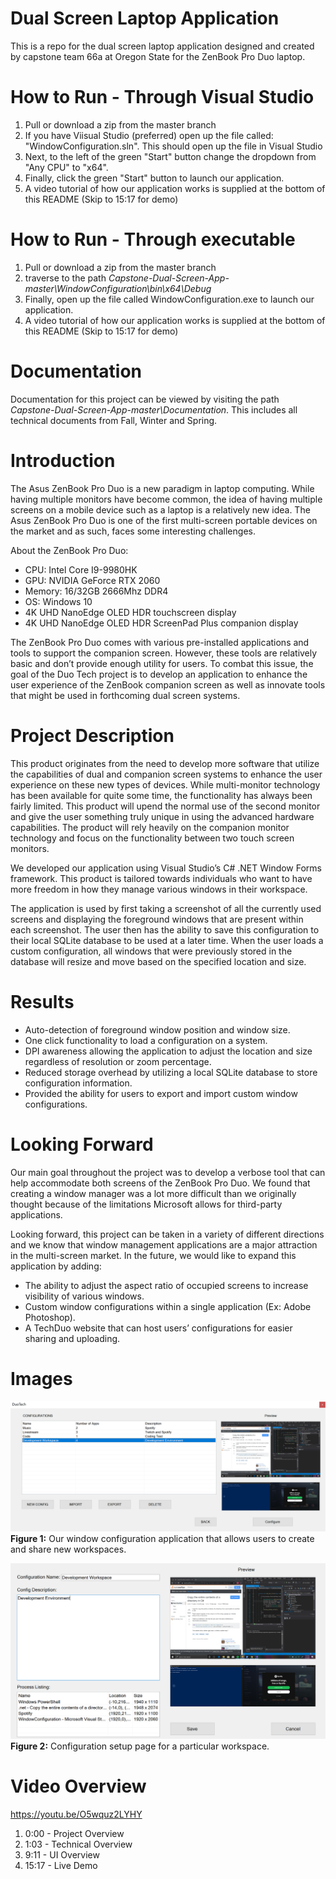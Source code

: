 # Dual Screen Laptop Application
This is a repo for the dual screen laptop application designed and created by
capstone team 66a at Oregon State for the ZenBook Pro Duo laptop.

# How to Run - Through Visual Studio
1. Pull or download a zip from the master branch
2. If you have Viisual Studio (preferred) open up the file called: "WindowConfiguration.sln". This should open up the file in Visual Studio
3. Next, to the left of the green "Start" button change the dropdown from "Any CPU" to "x64".
4. Finally, click the green "Start" button to launch our application.
5. A video tutorial of how our application works is supplied at the bottom of this README (Skip to 15:17 for demo)

# How to Run - Through executable
1. Pull or download a zip from the master branch
2. traverse to the path *Capstone-Dual-Screen-App-master\WindowConfiguration\bin\x64\Debug*
3. Finally, open up the file called WindowConfiguration.exe to launch our application.
4. A video tutorial of how our application works is supplied at the bottom of this README (Skip to 15:17 for demo)

# Documentation
Documentation for this project can be viewed by visiting the path *Capstone-Dual-Screen-App-master\Documentation*. This includes all technical documents from Fall, Winter and Spring.

# Introduction
The Asus ZenBook Pro Duo is a new paradigm in laptop computing. While having multiple monitors have become common, the idea of having multiple screens on a mobile device such as a laptop is a relatively new idea. The Asus ZenBook Pro Duo is one of the first multi-screen portable devices on the market and as such, faces some interesting challenges. 

About the ZenBook Pro Duo:
* CPU: Intel Core I9-9980HK
* GPU: NVIDIA GeForce RTX 2060
* Memory: 16/32GB 2666Mhz DDR4
* OS: Windows 10
* 4K UHD NanoEdge OLED HDR touchscreen display
* 4K UHD NanoEdge OLED HDR ScreenPad Plus companion display

The ZenBook Pro Duo comes with various pre-installed applications and tools to support the companion screen. However, these tools are relatively basic and don’t provide enough utility for users. 
To combat this issue, the goal of the Duo Tech project is to develop an application to enhance the user experience of the ZenBook companion screen as well as innovate tools that might be used in forthcoming dual screen systems.

# Project Description
This product originates from the need to develop more software that utilize the capabilities of dual and companion screen systems to enhance the user experience on these new types of devices. While multi-monitor technology has been available for quite some time, the functionality has always been fairly limited. This product will upend the normal use of the second monitor and give the user something truly unique in using the advanced hardware capabilities. The product will rely heavily on the companion monitor technology and focus on the functionality between two touch screen monitors.

We developed our application using Visual Studio’s C# .NET Window Forms framework. This product is tailored towards individuals who want to have more freedom in how they manage various windows in their workspace. 

The application is used by first taking a screenshot of all the currently used screens and displaying the foreground windows that are present within each screenshot. The user then has the ability to save this configuration to their local SQLite database to be used at a later time. When the user loads a custom configuration, all windows that were previously stored in the database will resize and move based on the specified location and size.

# Results
* Auto-detection of foreground window position and window size.
* One click functionality to load a configuration on a system.
* DPI awareness allowing the application to adjust the location and size regardless of resolution or zoom percentage.
* Reduced storage overhead by utilizing a local SQLite database to store configuration information.
* Provided the ability for users to export and import custom window configurations.

# Looking Forward
Our main goal throughout the project was to develop a verbose tool that can help accommodate both screens of the ZenBook Pro Duo. We found that creating a window manager was a lot more difficult than we originally thought because of the limitations Microsoft allows for third-party applications. 

Looking forward, this project can be taken in a variety of different directions and we know that window management applications are a major attraction in the multi-screen market. In the future, we would like to expand this application by adding:

* The ability to adjust the aspect ratio of occupied screens to increase visibility of various windows.
* Custom window configurations within a single application (Ex: Adobe Photoshop).
* A TechDuo website that can host users’ configurations for easier sharing and uploading.

# Images
![Main Page for Window Configuration](Images/main.PNG)
**Figure 1:** Our window configuration application that allows users to create and share new workspaces.

![New Config Page for Window Configuration](Images/new_config.PNG)
**Figure 2:** Configuration setup page for a particular workspace.

# Video Overview

https://youtu.be/O5wquz2LYHY
1. 0:00 - Project Overview
2. 1:03 - Technical Overview
3. 9:11 - UI Overview
4. 15:17 - Live Demo
